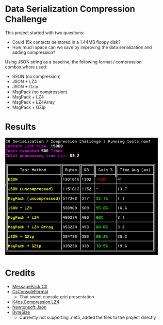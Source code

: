 # Data Serialization Compression Challenge

This project started with two questions: 

* Could 15k contacts be stored in a 1.44MB floppy disk?
* How much space can we save by improving the data serialization and adding compression?

Using JSON string as a baseline, the following format / compression combos where used:

* BSON (no compression)
* JSON + LZ4
* JSON + Gzip
* MsgPack (no compression)
* MsgPack + LZ4
* MsgPack + LZ4Array
* MsgPack + GZip

# Results

![Results](/docs/results_v2.png)


# Credits

* [MessagePack C#](https://github.com/neuecc/MessagePack-CSharp)
* [CsConsoleFormat](https://github.com/Athari/CsConsoleFormat/)
    * That sweet console grid presentation 
* [K4os.Compression.LZ4](https://github.com/MiloszKrajewski/K4os.Compression.LZ4)
* [Newtonsoft.Json](https://github.com/JamesNK/Newtonsoft.Json)
* [ByteSize](https://github.com/omar/ByteSize)
    * Currently not supporting .net5, added the files to the project directly